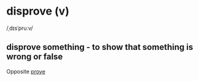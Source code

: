 # disprove (v)

/ˌdɪsˈpruːv/

## disprove something - to show that something is wrong or false

Opposite [prove](prove-v.md#prove-something---to-show-it-is-true)